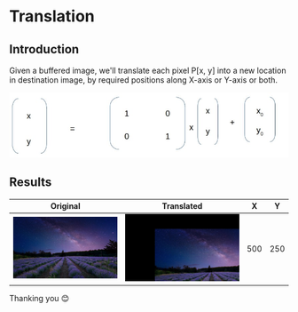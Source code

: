 # Translation

## Introduction

Given a buffered image, we'll translate each pixel P[x, y] into
a new location in destination image, by required positions
along X-axis or Y-axis or both.

![translation](../examples/translation.jpg)

## Results

Original | Translated | X | Y
--- | --- | --- | ---
![milkyway](../examples/milkyway.jpg) | ![translated](../examples/translatedXY.jpg) | 500 | 250

Thanking you :blush:
